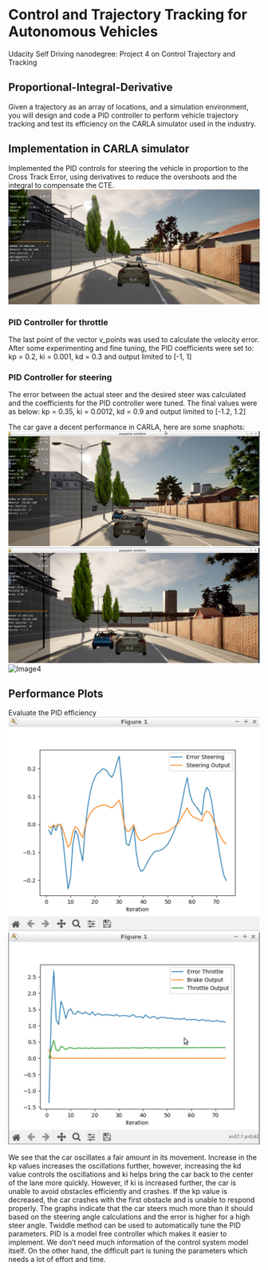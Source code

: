 # Control and Trajectory Tracking for Autonomous Vehicles
Udacity Self Driving nanodegree: Project 4 on Control Trajectory and Tracking

## Proportional-Integral-Derivative
Given a trajectory as an array of locations, and a simulation environment, you will design and code a PID controller to perform vehicle trajectory tracking and test its efficiency on the CARLA simulator used in the industry.

## Implementation in CARLA simulator
Implemented the PID controls for steering the vehicle in proportion to the Cross Track Error, using derivatives to reduce the overshoots and the integral to compensate the CTE.
![Image1](https://github.com/Shruti-Bansal/Control_Trajectory_Tracking/blob/main/images/project4_img1.png)

### PID Controller for throttle
The last point of the vector v_points was used to calculate the velocity error. After some experimenting and fine tuning, the PID coefficients were set to:
kp = 0.2, ki = 0.001, kd = 0.3 and output limited to [-1, 1] 

### PID Controller for steering
The error between the actual steer and the desired steer was calculated and the coefficients for the PID controller were tuned. The final values were as below:
kp = 0.35, ki = 0.0012, kd = 0.9 and output limited to [-1.2, 1.2]

The car gave a decent performance in CARLA, here are some snaphots:
![Image2](https://github.com/Shruti-Bansal/Control_Trajectory_Tracking/blob/main/images/img2_pr4.png)
![Image3](https://github.com/Shruti-Bansal/Control_Trajectory_Tracking/blob/main/images/img3_pr4.png)
![Image4](https://github.com/Shruti-Bansal/Control_Trajectory_Tracking/blob/main/images/img4_pr4.png)

## Performance Plots
Evaluate the PID efficiency
![Image5](https://github.com/Shruti-Bansal/Control_Trajectory_Tracking/blob/main/images/plot1_proj_v2.png)
![Image6](https://github.com/Shruti-Bansal/Control_Trajectory_Tracking/blob/main/images/plot2_project_v2.png)

We see that the car oscillates a fair amount in its movement. Increase in the kp values increases the oscillations further, however, increasing the kd value controls the oscillations and ki helps bring the car back to the center of the lane more quickly. However, if ki is increased further, the car is unable to avoid obstacles efficiently and crashes.
If the kp value is decreased, the car crashes with the first obstacle and is unable to respond properly. The graphs indicate that the car steers much more than it should based on the steering angle calculations and the error is higher for a high steer angle.
Twiddle method can be used to automatically tune the PID parameters.
PID is a model free controller which makes it easier to implement. We don’t need much information of the control system model itself. On the other hand, the difficult part is tuning the parameters which needs a lot of effort and time. 




